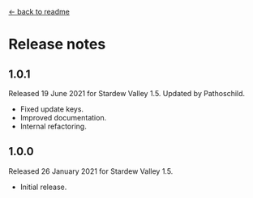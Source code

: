 ﻿﻿[← back to readme](README.md)

# Release notes
## 1.0.1
Released 19 June 2021 for Stardew Valley 1.5. Updated by Pathoschild.

* Fixed update keys.
* Improved documentation.
* Internal refactoring.

## 1.0.0
Released 26 January 2021 for Stardew Valley 1.5.

* Initial release.
